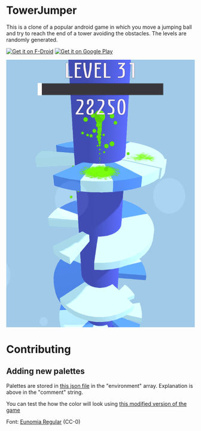 # TowerJumper

This is a clone of a popular android game in which you move a jumping ball and try to reach the end of a tower avoiding the obstacles. The levels are randomly generated.

[<img src="https://f-droid.org/badge/get-it-on.png"
     alt="Get it on F-Droid"
     height="90">](https://f-droid.org/packages/org.pipoypipagames.towerjumper/)
[<img src="https://play.google.com/intl/en_us/badges/images/generic/en-play-badge.png"
     alt="Get it on Google Play"
     height="90">](https://play.google.com/store/apps/details?id=org.pipoypipagames.towerjumper)

![](Pictures/img1.png)

# Contributing 

## Adding new palettes

Palettes are stored in [this json file](https://github.com/Dariasteam/TowerJumper/blob/PaletteGenerator/palette.json) in the "environment" array.
Explanation is above in the "comment" string.

You can test the how the color will look using [this modified version of the game](https://github.com/Dariasteam/TowerJumper/issues/24#issuecomment-452265840)


Font: [Eunomia Regular](https://www.google.com/search?hl=es&q=eunomia%20regular) (CC-0)
